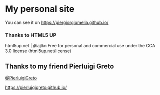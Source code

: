 # My personal site
You can see it on https://piergiorgiomelia.github.io/

### Thanks to HTML5 UP
html5up.net | @ajlkn
Free for personal and commercial use under the CCA 3.0 license (html5up.net/license)

## Thanks to my friend Pierluigi Greto
[@PierluigiGreto](https://github.com/PierluigiGreto)

https://pierluigigreto.github.io/

